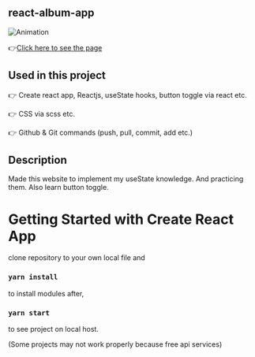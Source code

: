 ## react-album-app

![Animation](https://github.com/bbluechip/react-album-app/blob/master/Albums.gif)

👉[Click here to see the page](https://react-album-app.vercel.app/)

## Used in this project
👉 Create react app, Reactjs, useState hooks, button toggle via react etc.

👉 CSS via scss etc.

👉 Github & Git commands (push, pull, commit, add etc.)

## Description
Made this website to implement my useState knowledge. And practicing them. Also learn button toggle.

# Getting Started with Create React App
clone repository to your own local file and

### `yarn install`

to install modules after,

### `yarn start`

to see project on local host. 

(Some projects may not work properly because free api services)


